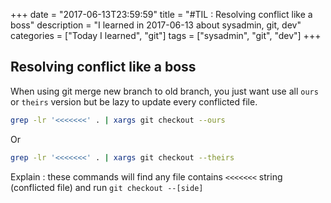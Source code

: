 +++
date = "2017-06-13T23:59:59"
title = "#TIL : Resolving conflict like a boss"
description = "I learned in 2017-06-13 about sysadmin, git, dev"
categories = ["Today I learned", "git"]
tags = ["sysadmin", "git", "dev"]
+++



## Resolving conflict like a boss

When using git merge new branch to old branch, you just want use all `ours` or `theirs` version but be lazy to update every conflicted file.

```bash
grep -lr '<<<<<<<' . | xargs git checkout --ours
```

Or

```bash
grep -lr '<<<<<<<' . | xargs git checkout --theirs
```

Explain : these commands will find any file contains `<<<<<<<` string (conflicted file) and run `git checkout --[side]`
